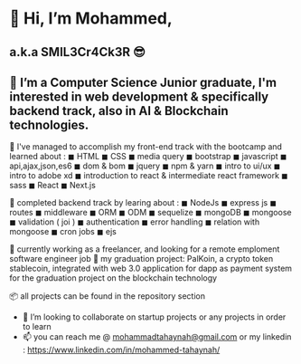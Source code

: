# 👋 Hi, I’m Mohammed,
## a.k.a SMIL3Cr4Ck3R 😎
## 👀 I’m a Computer Science Junior graduate, I'm interested in web development & specifically backend track, also in AI & Blockchain technologies.

 🌱 I've managed to accomplish my front-end track with the bootcamp and learned about :
 ◼ HTML
 ◼ CSS
 ◼ media query
 ◼ bootstrap
 ◼ javascript
 ◼ api,ajax,json,es6
 ◼ dom & bom
 ◼ jquery
 ◼ npm & yarn
 ◼ intro to ui/ux
 ◼ intro to adobe xd
 ◼ introduction to react & intermediate react framework
 ◼ sass
 ◼ React
 ◼ Next.js

🌱 completed backend track by learing about : 
 ◼ NodeJs 
 ◼ express js
 ◼ routes
 ◼ middleware
 ◼ ORM
 ◼ ODM
 ◼ sequelize
 ◼ mongoDB
 ◼ mongoose
 ◼ validation ( joi )
 ◼ authentication
 ◼ error handling
 ◼ relation with mongoose
 ◼ cron jobs
 ◼ ejs

 🌱 currently working as a freelancer, and looking for a remote emploment software engineer job
 🌱 my graduation project: PalKoin, a crypto token  stablecoin, integrated with web 3.0 application for dapp as payment system for the graduation project on the blockchain technology 

📦 all projects can be found in the repository section

- 🤝 I’m looking to collaborate on startup projects or any projects in order to learn 
- 📫 you can reach me @ mohammadtahaynah@gmail.com or my linkedin : https://www.linkedin.com/in/mohammed-tahaynah/
